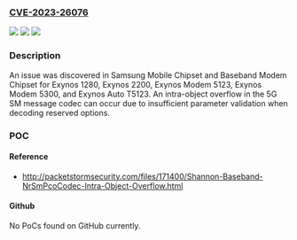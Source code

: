 ### [CVE-2023-26076](https://cve.mitre.org/cgi-bin/cvename.cgi?name=CVE-2023-26076)
![](https://img.shields.io/static/v1?label=Product&message=n%2Fa&color=blue)
![](https://img.shields.io/static/v1?label=Version&message=n%2Fa&color=blue)
![](https://img.shields.io/static/v1?label=Vulnerability&message=n%2Fa&color=brighgreen)

### Description

An issue was discovered in Samsung Mobile Chipset and Baseband Modem Chipset for Exynos 1280, Exynos 2200, Exynos Modem 5123, Exynos Modem 5300, and Exynos Auto T5123. An intra-object overflow in the 5G SM message codec can occur due to insufficient parameter validation when decoding reserved options.

### POC

#### Reference
- http://packetstormsecurity.com/files/171400/Shannon-Baseband-NrSmPcoCodec-Intra-Object-Overflow.html

#### Github
No PoCs found on GitHub currently.

